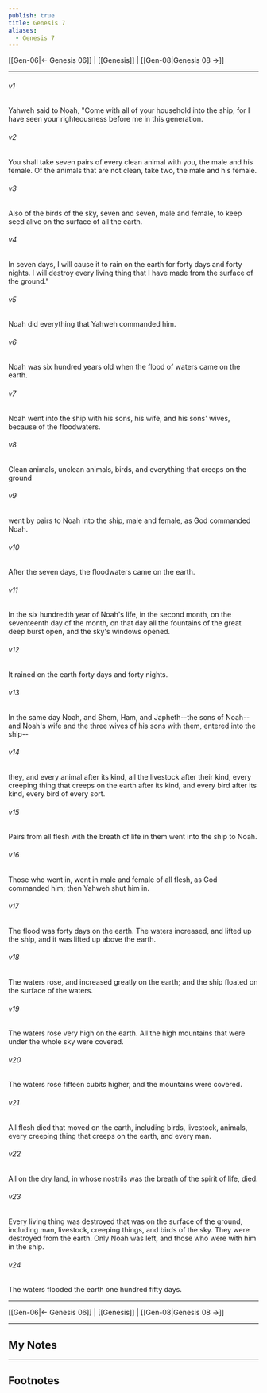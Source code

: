```yaml
---
publish: true
title: Genesis 7
aliases:
  - Genesis 7
---
```


[[Gen-06|← Genesis 06]] | [[Genesis]] | [[Gen-08|Genesis 08 →]]
***



###### v1 
Yahweh said to Noah, "Come with all of your household into the ship, for I have seen your righteousness before me in this generation. 

###### v2 
You shall take seven pairs of every clean animal with you, the male and his female. Of the animals that are not clean, take two, the male and his female. 

###### v3 
Also of the birds of the sky, seven and seven, male and female, to keep seed alive on the surface of all the earth. 

###### v4 
In seven days, I will cause it to rain on the earth for forty days and forty nights. I will destroy every living thing that I have made from the surface of the ground." 

###### v5 
Noah did everything that Yahweh commanded him. 

###### v6 
Noah was six hundred years old when the flood of waters came on the earth. 

###### v7 
Noah went into the ship with his sons, his wife, and his sons' wives, because of the floodwaters. 

###### v8 
Clean animals, unclean animals, birds, and everything that creeps on the ground 

###### v9 
went by pairs to Noah into the ship, male and female, as God commanded Noah. 

###### v10 
After the seven days, the floodwaters came on the earth. 

###### v11 
In the six hundredth year of Noah's life, in the second month, on the seventeenth day of the month, on that day all the fountains of the great deep burst open, and the sky's windows opened. 

###### v12 
It rained on the earth forty days and forty nights. 

###### v13 
In the same day Noah, and Shem, Ham, and Japheth--the sons of Noah--and Noah's wife and the three wives of his sons with them, entered into the ship-- 

###### v14 
they, and every animal after its kind, all the livestock after their kind, every creeping thing that creeps on the earth after its kind, and every bird after its kind, every bird of every sort. 

###### v15 
Pairs from all flesh with the breath of life in them went into the ship to Noah. 

###### v16 
Those who went in, went in male and female of all flesh, as God commanded him; then Yahweh shut him in. 

###### v17 
The flood was forty days on the earth. The waters increased, and lifted up the ship, and it was lifted up above the earth. 

###### v18 
The waters rose, and increased greatly on the earth; and the ship floated on the surface of the waters. 

###### v19 
The waters rose very high on the earth. All the high mountains that were under the whole sky were covered. 

###### v20 
The waters rose fifteen cubits higher, and the mountains were covered. 

###### v21 
All flesh died that moved on the earth, including birds, livestock, animals, every creeping thing that creeps on the earth, and every man. 

###### v22 
All on the dry land, in whose nostrils was the breath of the spirit of life, died. 

###### v23 
Every living thing was destroyed that was on the surface of the ground, including man, livestock, creeping things, and birds of the sky. They were destroyed from the earth. Only Noah was left, and those who were with him in the ship. 

###### v24 
The waters flooded the earth one hundred fifty days.

***
[[Gen-06|← Genesis 06]] | [[Genesis]] | [[Gen-08|Genesis 08 →]]

---
## My Notes

---
## Footnotes